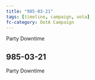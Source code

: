 ```yaml
---
title: "985-03-21"
tags: [timeline, campaign, oota]
fc-category: OotA Campaign
---
```

<span class='ob-timelines'
	data-date='985-03-21-00'
	data-title='Campaign: NAGA Adventures'
	data-class='orange'> Party Downtime </span>
## 985-03-21
Party Downtime
